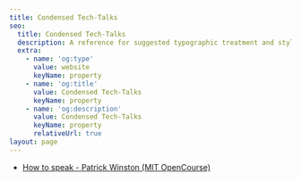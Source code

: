 ```yaml
---
title: Condensed Tech-Talks
seo:
  title: Condensed Tech-Talks
  description: A reference for suggested typographic treatment and styles for your content
  extra:
    - name: 'og:type'
      value: website
      keyName: property
    - name: 'og:title'
      value: Condensed Tech-Talks
      keyName: property
    - name: 'og:description'
      value: Condensed Tech-Talks
      keyName: property
      relativeUrl: true
layout: page
---
```


- [How to speak - Patrick Winston (MIT OpenCourse)](/tech-talks/how-to-speak)

<!-- https://www.youtube.com/watch?v=ADXX4fmWHbo -->
